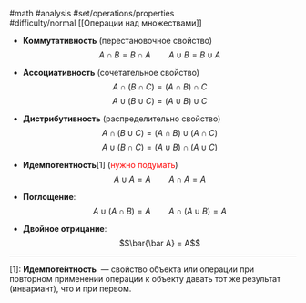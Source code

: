 #math #analysis 
#set/operations/properties  
#difficulty/normal 
[[Операции над множествами]]
- **Коммутативность** (перестановочное свойство)
	$$A \cap B = B \cap A
	\qquad
	A \cup B = B \cup A
	$$
- **Ассоциативность** (сочетательное свойство)
	$$A \cap (B \cap C) = (A \cap B) \cap C$$
	$$A \cup (B \cup C) = (A \cup B) \cup C$$

- **Дистрибутивность** (распределительно свойство)
	$$A \cap (B \cup C) = (A \cap B) \cup (A \cap C)$$
	$$A \cup (B \cap C) = (A \cup B) \cap (A \cup C)$$
	
- **Идемпотентность**[1] (<font style="color:red">нужно подумать</font>)
	$$A \cup A = A
	\qquad
	A \cap A = A $$
- **Поглощение**: 
	$$A \cup (A \cap B) = A
	\qquad
	A \cap (A \cup B) = A$$
- **Двойное отрицание**:
	$$\bar{\bar A} = A$$

---
[1]: **Идемпоте́нтность**  — свойство объекта или операции при повторном применении операции к объекту давать тот же результат (инвариант), что и при первом.